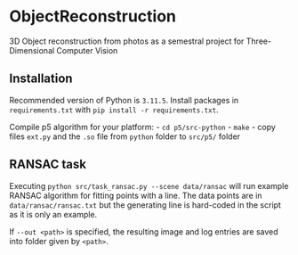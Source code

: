 # ObjectReconstruction
3D Object reconstruction from photos as a semestral project for Three-Dimensional Computer Vision

## Installation

Recommended version of Python is `3.11.5`.
Install packages in `requirements.txt` with `pip install -r requirements.txt`.

Compile p5 algorithm for your platform:
    - `cd p5/src-python`
    - `make`
    - copy files `ext.py` and the `.so` file from `python` folder to `src/p5/` folder

## RANSAC task

Executing `python src/task_ransac.py --scene data/ransac` will run example RANSAC algorithm for fitting points with a line.
The data points are in `data/ransac/ransac.txt` but the generating line is hard-coded in the script as it is only an example.

If `--out <path>` is specified, the resulting image and log entries are saved into folder given by `<path>`.
